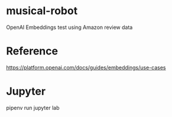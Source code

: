 # musical-robot
OpenAI Embeddings test using Amazon review data

# Reference
https://platform.openai.com/docs/guides/embeddings/use-cases

# Jupyter
pipenv run jupyter lab
